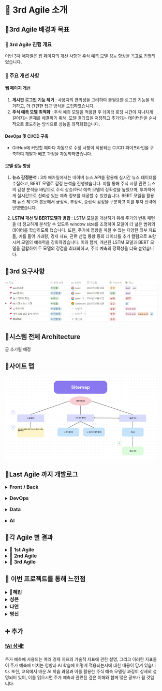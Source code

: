 # 📒 3rd Agile 소개
## 📍3rd Agile 배경과 목표
### 📌 3rd Agile 진행 개요
이번 3차 애자일은 웹 페이지의 개선 사항과 주식 예측 모델 성능 향상을 목표로 진행되었습니다.
<br>
### 📌 주요 개선 사항
#### 웹 페이지 개선
1. **게시판 로그인 기능 제거** : 사용자의 편의성을 고려하여 불필요한 로그인 기능을 제거하고, 더 간편한 접근 방식을 도입하였습니다.
2. **주식 예측 모델 최적화** : 주식 예측 모델을 적용한 후 데이터 로딩 시간이 지나치게 길어지는 문제를 해결하기 위해, 모델 결과값을 저장하고 추가되는 데이터만을 순차적으로 로드하는 방식으로 성능을 최적화했습니다. 

#### DevOps 및 CI/CD 구축
- GitHub에 커밋할 때마다 자동으로 수정 사항이 적용되는 CI/CD 파이프라인을 구축하여 개발과 배포 과정을 자동화하였습니다.

#### 모델 성능 향상
1. **뉴스 감정분석** : 3차 애자일에서는 네이버 뉴스 API를 활용해 실시간 뉴스 데이터를 수집하고, BERT 모델로 감정 분석을 진행했습니다. 이를 통해 주식 시장 관련 뉴스의 감성 분석을 바탕으로 주식 상승/하락 예측 모델의 정확성을 높였으며, 투자자에게 실시간으로 신뢰성 있는 예측 정보를 제공할 수 있었습니다. BERT 모델을 활용해 뉴스 제목과 본문에서 긍정적, 부정적, 중립적 감정을 구분하고 이를 투자 전략에 반영했습니다.
   
3. **LSTM 개선 및 BERT모델과 병합** : LSTM 모델을 개선하기 위해 주가의 변동 패턴을 더 정교하게 분석할 수 있도록 window size를 조정하여 모델이 더 넓은 범위의 데이터를 학습하도록 했습니다. 또한, 주가에 영향을 미칠 수 있는 다양한 외부 지표들, 예를 들어 거래량, 경제 지표, 관련 산업 동향 등의 데이터를 추가 컬럼으로 포함시켜 모델의 예측력을 강화하였습니다. 이와 함께, 개선된 LSTM 모델과 BERT 모델을 결합하여 두 모델의 강점을 최대화하고, 주식 예측의 정확성을 더욱 높였습니다.

## 📍3rd 요구사항

<img src="https://github.com/Lerini98/moneyweaver/blob/main/img/%EC%9A%94%EA%B5%AC%EC%82%AC%ED%95%AD.png?raw=true" alt="요구사항" width="600">

## 📍시스템 전체 Architecture
곧 추가될 예정
## 📍사이트 맵
<img src="https://github.com/Lerini98/moneyweaver/blob/main/img/%EC%82%AC%EC%9D%B4%ED%8A%B8%EB%A7%B5.png?raw=true" alt="요구사항" width="600">

## 📍Last Agile 까지 개발로그
<details>
    <summary><h3 style="display: inline;">Front / Back</h3>
    </summary>
    <h4>🔗 Web Framework : Django</h4>
    <p><span>Django 프레임워크 사용이유 </span> : 우리 프로젝트의 웹 서비스는 Django라는 풀스택 웹 프레임워크를 이용하여 개발되었습니다. Django를 이용한 이유는 팀원모두 웹 개발 경험이 아직 부족했기 때문에 다른 라이브러리를 사용하기 보다는 수업시간에 배운 Django를 이용하는 것이 개발 과정에서 효율적이고 빠르게 작업을 진행할 수 있을 것이라고 판단하였기 때문입니다.</p>
    <h4>🔗 각 Django 앱의 기능</h4>
    <li><strong>moneyweaver </strong>앱 : 메인화면과 소개페이지를 제공하는 기능이 있습니다. 따로 데이터베이스와 ai기능이 들어간 것은 아니지만 우리 프로젝트의 주요 서비스를 소개하는 등 moneyweaver의 정체성을 파악할 수 있는 기능을 합니다.</li>
    <br>
    <li><strong>Chart </strong>앱 : 우리 프로젝트의 데이터베이스와 또 우리 데이터를 이용하여 Ai 모델을 연동하여 사용자에게 우리가 개발한 ai모델이 예측한 주가와 실제 주가를 동시에 제공하여 사용자에게 제공하여 사용자가 보다 주식을 투자하는데 더 나은 결정을 하도록 돕습니다.</li>
    <br>
    <li><strong>user </strong>앱 : 우리 웹서비스를 이용하는 사용자들이 자유롭게 주식에 관한 정보를 서로 공유하고 이야기를 할 수 있도록 게시판 서비스를 제공하는 앱입니다. 사용자들이 작성한 글들은 우리 moneyweaver의 데이터베이스에 저장되고 이를 연동하여 화면에 띄움으로서 우리 서비스를 이용하는 모든 사용자들이 게시판에 작성된 모든 글의 목록을 조회할 수 있습니다.</li>
    <h4>🔗 template 부분 : Chart.js이용</h4>
    <p>Django의 views 파일에서 데이터베이스에서 필요한 데이터를 가져와 JSON 형태로 변환한 뒤, render 함수를 통해 HTML 템플릿에 전달하고, HTML에서는 Chart.js 라이브러리를 script로 불러와 JSON 데이터를 x축과 y축에 지정하여 그래프를 생성합니다.</p>
   

   
</details>
<br>
<details>
    <summary><h3 style="display: inline;">DevOps</h3></summary>
    <h4>🔗 Cloud Service : AWS</h4>
    
</details>
<br>
<details>
    <summary><h3 style="display: inline;">Data</h3>
    </summary>
    <h4>🔗 주식 데이터 : Finance DataReader</h4>
    <p>주식, 채권, 환율, 경제 지표 등 다양한 금융 데이터를 손쉽게 수집할 수 있는 Python 라이브러리입니다. 주식 데이터를 분석하는 데 유용한 도구로, 다양한 금융 기관에서 제공하는 데이터를 간편하게 받아올 수 있습니다. 또한, 이 라이브러리는 매일매일 업데이트되는 주식 데이터를 제공하기 때문에, 실시간으로 주가 변동을 추적하고 차트를 동기화하는 작업이 용이합니다. 이 덕분에 주식 차트를 동적으로 업데이트하거나 주식 분석을 실시간으로 반영하는 데 매우 효율적으로 활용할 수 있습니다.</p>
    <h4>🔗 여러 기술적 지표 : pandas_ta </h4>
    <p>주가 데이터를 분석하기 위해 여러 기술적 지표를 pandas_ta 라이브러리를 사용하여 추가하였습니다. 적용된 지표로는 단순 이동 평균(SMA), 상대 강도 지수(RSI), 지수 이동 평균(EMA), 볼린저 밴드, ADX, MACD, 스토캐스틱 오실레이터, ATR, CCI 등이 있으며, 이를 통해 주가의 추세, 변동성, 과매수/과매도 여부 등을 분석하였습니다. 또한, 금, 유가, 환율 등의 경제 지표도 모델의 입력 데이터로 활용되었습니다. </p>
    <h4>🔗 네이버 뉴스 api </h4>
    <p>네이버 뉴스 api는 특정 키워드나 주제에 대한 최신 뉴스 기사들을 쉽게 불러올 수 있어, 주식 관련 뉴스나 경제 뉴스를 실시간으로 추적하는 데 유용합니다. 수집된 뉴스 데이터는 감정 분석 모델을 통해 긍/부정/중립 으로 분류되어 주가에 미칠 영향을 평가하는 데 이용하였습니다. </p>

    
</details>
<br>
<details>
    <summary><h3 style="display: inline;">AI</h3>
    </summary>
    <h4>🔗 LSTM </h4>
    <li><strong>시계열 데이터셋</strong> : 우리 프로젝트에서는 주가 예측을 위해 시계열 데이터셋을 생성하는데 window_size를 적용하는 방법을 사용하였습니다. 주어진 window_size 동안의 과거 데이터를 <strong>특징(feature)</strong>으로 사용하고, 이후의 데이터를 <strong>타겟(target)</strong>으로 설정하여 훈련 및 테스트 데이터셋을 구성하였습니다. 이를 위해 Sliding Window 방식을 적용하여 window_size에 맞게 일정 기간의 데이터를 슬라이딩하면서 추출하고, 이를 LSTM 모델의 입력 데이터로 변환하여 과거 주가 패턴을 학습하게 했습니다.</li>
    <br>
    <li><strong>성능 향상 방법 </strong>: Dropout 기법을 사용하여 LSTM 레이어와 Fully Connected 레이어 사이에 Dropout 레이어를 추가, 과적합을 방지하고 모델의 일반화 능력을 향상시켰습니다. 또한, ReLU 활성화 함수를 사용하여 비선형성을 추가하고 모델이 더 복잡한 패턴을 학습할 수 있도록 하였습니다.  </li>
    <h4>🔗 BERT : 뉴스 감정 분석</h4>
    <p>우리는 <strong>BERT</strong>모델을 활용하여 뉴스 데이터를 입력으로 받아 감성 분석을 수행하고, 그 결과를 주가 예측 모델에 반영하였습니다. 구체적으로 이미 사전 학습된 klue/bert-base 모델을 활용하여 한국어 뉴스 텍스트를 분석하고 분석 결과로 나온 긍부정 결과를 주가예측 지표로 활용하였습니다.</p>
    <h4>🔗 Combined Model : LSTM + BERT</h4>
    <p>우리는 LSTM과 BERT 모델을 결합하여 LSTM모델 결과에 뉴스 긍부정결과 까지 추가하였습니다. 이 두 모델의 출력값을 결합 한 후, <strong>fully connected layer</strong>를 통해 최종 예측값을 도출하였습니다. FC 레이어는 두 정보를 통합하여 주가 예측에 필요한 최종 결정을 내리는 역할을 합니다. 따라서 모델을 결합함으로서 과거 주가 패턴과 최신 뉴스 감성을 모두 고려하여 보다 정확한 예측을 가능하게 하였습니다.</p>
    
</details>

## 📍각 Agile 별 결과
<details>
    <summary>
        <h3 style="display: inline;">🔗 1st Agile</h3>   
    </summary>
    <p><b>📌 메인화면</b></p> 
    <img src="https://github.com/Lerini98/moneyweaver/blob/main/img/image-1.png?raw=true" alt="요구사항" width="600">
    <br><br>
    <p><b>📌 인덱스 페이지 : Show Chart!를 누르면 각 회사의 주가를 확인할 수 있는 페이지로 연결되도록 </b></p> 
    <img src="https://github.com/Lerini98/moneyweaver/blob/main/img/image-3.png?raw=true" alt="요구사항" width="600">
    <br><br>
    <p><b>📌 차트 페이지 : 회사별 주가를 확인할 수 있음 </b></p> 
    <img src="https://github.com/Lerini98/moneyweaver/blob/main/img/image-4.png?raw=true" alt="요구사항" width="600">
    
</details>
<details>
    <summary>
        <h3 style="display: inline;">🔗 2nd Agile</h3>
    </summary>
    <p><b>📌 인덱스 페이지 수정 :</b> 1차 애자일에서 만든 인덱스 페이지가 각 페이지 별로 이동하기 불편한 단점이 있었고 조금 더 편리하게 이동할 수 있도록 사이드 네비바 추가, 또한 우리 인공지능 모델의 성능 지표와 회사별 정보 제공도 추가</p>
    <img src="https://github.com/Lerini98/moneyweaver/blob/main/img/2%EC%B0%A8%20%EC%9D%B8%EB%8D%B1%EC%8A%A4%20%ED%8E%98%EC%9D%B4%EC%A7%80.png?raw=true" alt="요구사항" width="600">
   <br>
   <p><b>📌 차트 페이지 css적용 :</b> 예측 모델까지 연동하여 예상 주가도 사용자 화면에 구현하였음</p>
   <img src="https://github.com/Lerini98/moneyweaver/blob/main/img/2%EC%B0%A8%20%EC%B0%A8%ED%8A%B8%20%ED%8E%98%EC%9D%B4%EC%A7%80.png?raw=true" alt="요구사항" width="600">

   <br>
   <p><b>📌 게시판 서비스 생성 </b></p>
   <img src="https://github.com/Lerini98/moneyweaver/blob/main/img/2%EC%B0%A8%20%EA%B2%8C%EC%8B%9C%ED%8C%90.png?raw=true" alt="요구사항" width="600">
   <br>
   <p><b>📌 모델 성능 지표 </b></p>
   <img src="https://github.com/Lerini98/moneyweaver/blob/main/img/2%EC%B0%A8%20%EB%AA%A8%EB%8D%B8%20%EC%84%B1%EB%8A%A5.png?raw=true" alt="요구사항" width="600">
   <br>
</details>
<details>
    <summary>
        <h3 style="display: inline;">🔗 3rd Agile </h3>
    </summary>
    <p><b>📌 홈 화면 </b></p>
    <p><b>📌 소개 페이지 </b></p>
    <p><b>📌 기능은 팝업창으로! </b></p>
    <p><b>📌 차트 인덱스 페이지 </b></p>
    <p><b>📌 예측 주식 차트와 내일 주가 상승 하락 예측 정보 제공 </b></p>
    <p><b>📌 익명 게시판 </b>: 로그인 기능을 삭제함으로서 누구든지 와서 글을 작성하고 수정할 수 있다</p>
</details>

## 📍 이번 프로젝트를 통해 느낀점
<details>
   <summary>
      <h3 style="display: inline;">👑혜린</h3>
   </summary>
   <p>여기에 내용을 작성해주세요</p>
</details>
<details>
   <summary>
      <h3 style="display: inline;">성은</h3>
   </summary>
   <p>여기에 내용을 작성해주세요</p>
</details>
<details>
   <summary>
      <h3 style="display: inline;">나연</h3>
   </summary>
   <p>여기에 내용을 작성해주세요</p>
</details>
<details>
   <summary>
      <h3 style="display: inline;">명신</h3>
   </summary>
   <p>여기에 내용을 작성해주세요</p>
</details>

## ➕ 추가
### <a href="https://github.com/Lerini98/moneyweaver/blob/main/readme/ai_result_by.seongeun.md">❗AI 상세❗</a>
주가 예측에 사용되는 여러 경제 지표와 기술적 지표에 관한 설명, 그리고 이러한 지표들이 주가 예측에 미치는 영향과 AI 학습에 어떻게 적용되는지에 대한 내용이 담겨 있습니다. 또한, 교육에서 배운 AI 학습 과정과 이를 활용한 주식 예측 모델링 과정이 상세히 설명되어 있어, 이를 읽으시면 주가 예측과 관련된 깊은 이해와 함께 많은 공부가 될 것입니다.

